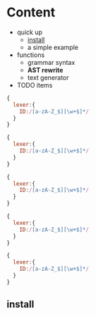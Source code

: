# Content
* quick up
  * [install](#install)
  * a simple example
* functions
  * grammar syntax
  * __AST rewrite__
  * text generator
* TODO items




```javascript
{
  lexer:{
    ID:/[a-zA-Z_$][\w+$]*/
  }
}
```


```javascript
{
  lexer:{
    ID:/[a-zA-Z_$][\w+$]*/
  }
}
```

```javascript
{
  lexer:{
    ID:/[a-zA-Z_$][\w+$]*/
  }
}
```

```javascript
{
  lexer:{
    ID:/[a-zA-Z_$][\w+$]*/
  }
}
```


```javascript
{
  lexer:{
    ID:/[a-zA-Z_$][\w+$]*/
  }
}
```






## <a name="install">install</a>
